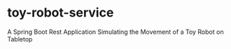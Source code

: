# toy-robot-service
A Spring Boot Rest Application Simulating the Movement of a Toy Robot on Tabletop
